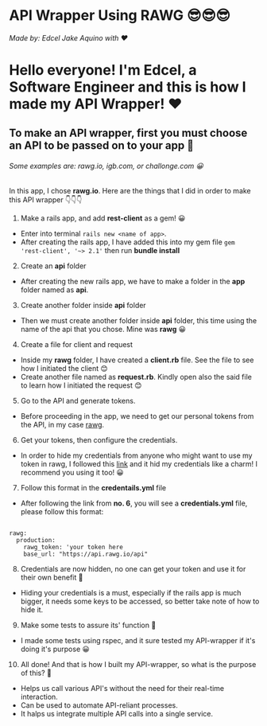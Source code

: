 # API Wrapper Using RAWG 😎😎😎
###### Made by: Edcel Jake Aquino with ❤️

# Hello everyone! I'm Edcel, a Software Engineer and this is how I made my API Wrapper! ❤️

## To make an API wrapper, first you must choose an API to be passed on to your app 🤔
###### Some examples are: rawg.io, igb.com, or challonge.com 😀
 
In this app, I chose **rawg.io**. Here are the things that I did in order to make this API wrapper 👇👇👇

1. Make a rails app, and add **rest-client** as a gem! 😀
- Enter into terminal `rails new <name of app>`. 
- After creating the rails app, I have added this into my gem file `gem 'rest-client', '~> 2.1'` then run **bundle install**

2. Create an **api** folder
- After creating the new rails app, we have to make a folder in the **app** folder named as **api**. 

3. Create another folder inside **api** folder 
- Then we must create another folder inside **api** folder, this time using the name of the api that you chose. Mine was **rawg** 😀

4. Create a file for client and request 
- Inside my **rawg** folder, I have created a **client.rb** file. See the file to see how I initiated the client 😊
- Create another file named as **request.rb**. Kindly open also the said file to learn how I initiated the request 😊

5. Go to the API and generate tokens. 
- Before proceeding in the app, we need to get our personal tokens from the API, in my case [rawg](rawg.io).

6. Get your tokens, then configure the credentials. 
- In order to hide my credentials from anyone who might want to use my token in rawg, I followed this [link](https://www.freshworks.com/eng-blogs/managing-rails-application-secrets-with-encrypted-credentials-blog/) and it hid my credentials like a charm! I recommend you using it too! 😀

7. Follow this format in the **credentails.yml** file
- After following the link from **no. 6**, you will see a **credentials.yml** file, please follow this format: 

```

rawg: 
  production: 
    rawg_token: 'your token here
    base_url: "https://api.rawg.io/api"

```

8. Credentials are now hidden, no one can get your token and use it for their own benefit 🤫
- Hiding your credentials is a must, especially if the rails app is much bigger, it needs some keys to be accessed, so better take note of how to hide it. 

9. Make some tests to assure its' function 💪
- I made some tests using rspec, and it sure tested my API-wrapper if it's doing it's purpose 😀 

10. All done! And that is how I built my API-wrapper, so what is the purpose of this? 🤔
- Helps us call various API's without the need for their real-time interaction. 
- Can be used to automate API-reliant processes. 
- It halps us integrate multiple API calls into a single service. 



